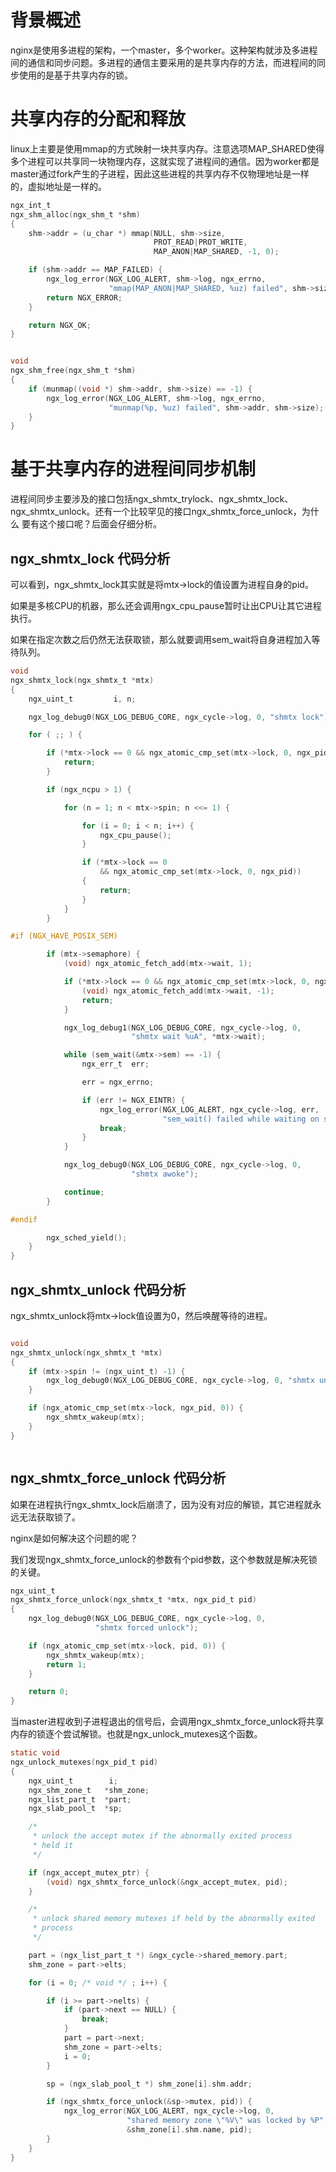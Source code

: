 # 背景概述

nginx是使用多进程的架构，一个master，多个worker。这种架构就涉及多进程间的通信和同步问题。多进程的通信主要采用的是共享内存的方法，而进程间的同步使用的是基于共享内存的锁。



# 共享内存的分配和释放

linux上主要是使用mmap的方式映射一块共享内存。注意选项MAP_SHARED使得多个进程可以共享同一块物理内存，这就实现了进程间的通信。因为worker都是master通过fork产生的子进程，因此这些进程的共享内存不仅物理地址是一样的，虚拟地址是一样的。

```c
ngx_int_t
ngx_shm_alloc(ngx_shm_t *shm)
{
    shm->addr = (u_char *) mmap(NULL, shm->size,
                                PROT_READ|PROT_WRITE,
                                MAP_ANON|MAP_SHARED, -1, 0);

    if (shm->addr == MAP_FAILED) {
        ngx_log_error(NGX_LOG_ALERT, shm->log, ngx_errno,
                      "mmap(MAP_ANON|MAP_SHARED, %uz) failed", shm->size);
        return NGX_ERROR;
    }

    return NGX_OK;
}


void
ngx_shm_free(ngx_shm_t *shm)
{
    if (munmap((void *) shm->addr, shm->size) == -1) {
        ngx_log_error(NGX_LOG_ALERT, shm->log, ngx_errno,
                      "munmap(%p, %uz) failed", shm->addr, shm->size);
    }
}
```



# 基于共享内存的进程间同步机制

进程间同步主要涉及的接口包括ngx_shmtx_trylock、ngx_shmtx_lock、ngx_shmtx_unlock。还有一个比较罕见的接口ngx_shmtx_force_unlock，为什么 要有这个接口呢？后面会仔细分析。



## ngx_shmtx_lock 代码分析

可以看到，ngx_shmtx_lock其实就是将mtx->lock的值设置为进程自身的pid。

如果是多核CPU的机器，那么还会调用ngx_cpu_pause暂时让出CPU让其它进程执行。

如果在指定次数之后仍然无法获取锁，那么就要调用sem_wait将自身进程加入等待队列。

``` c
void
ngx_shmtx_lock(ngx_shmtx_t *mtx)
{
    ngx_uint_t         i, n;

    ngx_log_debug0(NGX_LOG_DEBUG_CORE, ngx_cycle->log, 0, "shmtx lock");

    for ( ;; ) {

        if (*mtx->lock == 0 && ngx_atomic_cmp_set(mtx->lock, 0, ngx_pid)) {
            return;
        }

        if (ngx_ncpu > 1) {

            for (n = 1; n < mtx->spin; n <<= 1) {

                for (i = 0; i < n; i++) {
                    ngx_cpu_pause();
                }

                if (*mtx->lock == 0
                    && ngx_atomic_cmp_set(mtx->lock, 0, ngx_pid))
                {
                    return;
                }
            }
        }

#if (NGX_HAVE_POSIX_SEM)

        if (mtx->semaphore) {
            (void) ngx_atomic_fetch_add(mtx->wait, 1);

            if (*mtx->lock == 0 && ngx_atomic_cmp_set(mtx->lock, 0, ngx_pid)) {
                (void) ngx_atomic_fetch_add(mtx->wait, -1);
                return;
            }

            ngx_log_debug1(NGX_LOG_DEBUG_CORE, ngx_cycle->log, 0,
                           "shmtx wait %uA", *mtx->wait);

            while (sem_wait(&mtx->sem) == -1) {
                ngx_err_t  err;

                err = ngx_errno;

                if (err != NGX_EINTR) {
                    ngx_log_error(NGX_LOG_ALERT, ngx_cycle->log, err,
                                  "sem_wait() failed while waiting on shmtx");
                    break;
                }
            }

            ngx_log_debug0(NGX_LOG_DEBUG_CORE, ngx_cycle->log, 0,
                           "shmtx awoke");

            continue;
        }

#endif

        ngx_sched_yield();
    }
}
```



## ngx_shmtx_unlock 代码分析

ngx_shmtx_unlock将mtx->lock值设置为0，然后唤醒等待的进程。

``` C

void
ngx_shmtx_unlock(ngx_shmtx_t *mtx)
{
    if (mtx->spin != (ngx_uint_t) -1) {
        ngx_log_debug0(NGX_LOG_DEBUG_CORE, ngx_cycle->log, 0, "shmtx unlock");
    }

    if (ngx_atomic_cmp_set(mtx->lock, ngx_pid, 0)) {
        ngx_shmtx_wakeup(mtx);
    }
}



```



## ngx_shmtx_force_unlock 代码分析

如果在进程执行ngx_shmtx_lock后崩溃了，因为没有对应的解锁，其它进程就永远无法获取锁了。

nginx是如何解决这个问题的呢？

我们发现ngx_shmtx_force_unlock的参数有个pid参数，这个参数就是解决死锁的关键。

``` C
ngx_uint_t
ngx_shmtx_force_unlock(ngx_shmtx_t *mtx, ngx_pid_t pid)
{
    ngx_log_debug0(NGX_LOG_DEBUG_CORE, ngx_cycle->log, 0,
                   "shmtx forced unlock");

    if (ngx_atomic_cmp_set(mtx->lock, pid, 0)) {
        ngx_shmtx_wakeup(mtx);
        return 1;
    }

    return 0;
}
```



当master进程收到子进程退出的信号后，会调用ngx_shmtx_force_unlock将共享内存的锁逐个尝试解锁。也就是ngx_unlock_mutexes这个函数。

``` C
static void
ngx_unlock_mutexes(ngx_pid_t pid)
{
    ngx_uint_t        i;
    ngx_shm_zone_t   *shm_zone;
    ngx_list_part_t  *part;
    ngx_slab_pool_t  *sp;

    /*
     * unlock the accept mutex if the abnormally exited process
     * held it
     */

    if (ngx_accept_mutex_ptr) {
        (void) ngx_shmtx_force_unlock(&ngx_accept_mutex, pid);
    }

    /*
     * unlock shared memory mutexes if held by the abnormally exited
     * process
     */

    part = (ngx_list_part_t *) &ngx_cycle->shared_memory.part;
    shm_zone = part->elts;

    for (i = 0; /* void */ ; i++) {

        if (i >= part->nelts) {
            if (part->next == NULL) {
                break;
            }
            part = part->next;
            shm_zone = part->elts;
            i = 0;
        }

        sp = (ngx_slab_pool_t *) shm_zone[i].shm.addr;

        if (ngx_shmtx_force_unlock(&sp->mutex, pid)) {
            ngx_log_error(NGX_LOG_ALERT, ngx_cycle->log, 0,
                          "shared memory zone \"%V\" was locked by %P",
                          &shm_zone[i].shm.name, pid);
        }
    }
}
```

